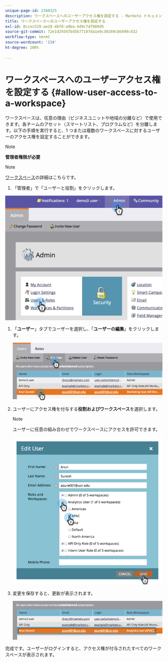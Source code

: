 ```yaml
---
unique-page-id: 2360325
description: ワークスペースへのユーザーアクセス権を設定する - Marketo ドキュメント - 製品ドキュメント
title: ワークスペースへのユーザーアクセス権を設定する
exl-id: 8ccec529-ae28-4bf8-a9ba-4d9c7df809d9
source-git-commit: 72e1d29347bd5b77107da1e9c30169cb6490c432
workflow-type: tm+mt
source-wordcount: '134'
ht-degree: 100%

---
```


# ワークスペースへのユーザーアクセス権を設定する {#allow-user-access-to-a-workspace}

ワークスペースは、任意の理由（ビジネスユニットや地域の分離など）で使用できます。各チームのアセット（スマートリスト、プログラムなど）を分離します。以下の手順を実行すると、1 つまたは複数のワークスペースに対するユーザーのアクセス権を設定することができます。

>[!NOTE]
>
>**管理者権限が必要**

>[!NOTE]
>
>[ワークスペース](/help/marketo/product-docs/administration/workspaces-and-person-partitions/understanding-workspaces-and-person-partitions.md)の詳細はこちらです。

1. 「管理者」で「ユーザーと役割」をクリックします。

![](assets/image2014-9-17-11-3a2-3a32.png)

1. 「**ユーザー**」タブでユーザーを選択し、「**ユーザーの編集**」をクリックします。

   ![](assets/image2014-9-17-11-3a2-3a46.png)

1. ユーザーにアクセス権を付与する&#x200B;**役割およびワークスペース**&#x200B;を選択します。

   >[!NOTE]
   >
   >ユーザーに任意の組み合わせでワークスペースにアクセスを許可できます。

   ![](assets/image2014-9-17-11-3a3-3a16.png)

1. 変更を保存すると、更新が表示されます。

   ![](assets/image2014-9-17-11-3a3-3a31.png)

完成です。ユーザーがログインすると、アクセス権が付与されたすべてのワークスペースが表示されます。
